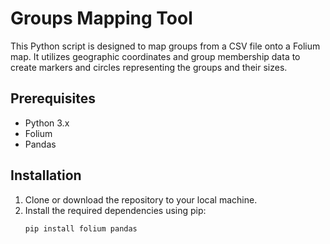 # Groups Mapping Tool

This Python script is designed to map groups from a CSV file onto a Folium map. It utilizes geographic coordinates and group membership data to create markers and circles representing the groups and their sizes.

## Prerequisites

- Python 3.x
- Folium
- Pandas

## Installation

1. Clone or download the repository to your local machine.
2. Install the required dependencies using pip:
   ```bash
   pip install folium pandas
